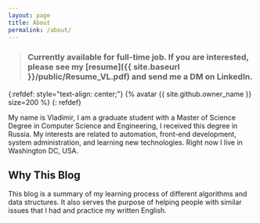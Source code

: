 ```yaml
---
layout: page
title: About
permalink: /about/
---
```


> ### Currently available for full-time job. If you are interested, please see my [resume]({{ site.baseurl }}/public/Resume_VL.pdf) and send me a DM on LinkedIn.

{:refdef: style="text-align: center;"}
{% avatar {{ site.github.owner_name }} size=200 %}
{: refdef}

My name is Vladimir, I am a graduate student with a Master of Science Degree in Computer Science and Engineering, I received this degree in Russia. My interests are related to automation, front-end development, system administration, and learning new technologies. Right now I live in Washington DC, USA.

## Why This Blog

This blog is a summary of my learning process of different algorithms and data structures. It also serves the purpose of helping people with similar issues that I had and practice my written English.